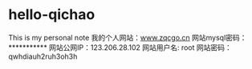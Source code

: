 # hello-qichao
This is my personal note
我的个人网站：www.zqcgo.cn
网站mysql密码：***********
网站公网IP：123.206.28.102 
网站用户名: root
网站密码： qwhdiauh2ruh3oh3h
